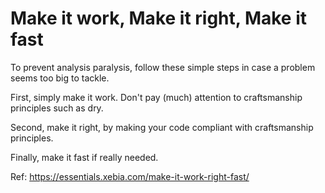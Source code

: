 # Make it work, Make it right, Make it fast

To prevent analysis paralysis, follow these simple steps in case a problem seems too big to tackle.

First, simply make it work. Don't pay (much) attention to craftsmanship principles such as dry.

Second, make it right, by making your code compliant with craftsmanship principles.

Finally, make it fast if really needed.

Ref: https://essentials.xebia.com/make-it-work-right-fast/
